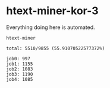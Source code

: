 # htext-miner-kor-3

Everything doing here is automated.

```
htext-miner

total: 5510/9855 (55.91070522577372%)

job0: 997
job1: 1155
job2: 1083
job3: 1190
job4: 1085
```